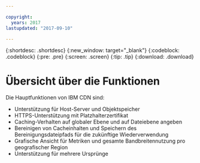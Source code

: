 ```yaml
---

copyright:
  years: 2017
lastupdated: "2017-09-10"

---
```


{:shortdesc: .shortdesc}
{:new_window: target="_blank"}
{:codeblock: .codeblock}
{:pre: .pre}
{:screen: .screen}
{:tip: .tip}
{:download: .download}

# Übersicht über die Funktionen

Die Hauptfunktionen von IBM CDN sind:
* Unterstützung für Host-Server und Objektspeicher 
* HTTPS-Unterstützung mit Platzhalterzertifikat
* Caching-Verhalten auf globaler Ebene und auf Dateiebene angeben
* Bereinigen von Cacheinhalten und Speichern des Bereinigungsdateipfads für die zukünftige Wiederverwendung
* Grafische Ansicht für Metriken und gesamte Bandbreitennutzung pro geografischer Region
* Unterstützung für mehrere Ursprünge
